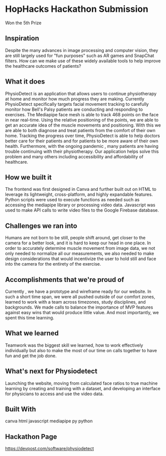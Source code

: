 # HopHacks Hackathon Submission
Won the 5th Prize

## Inspiration
Despite the many advances in image processing and computer vision, they are still largely used for "fun purposes" such as AR games and SnapChat filters. How can we make use of these widely available tools to help improve the healthcare outcomes of patients?

## What it does
PhysioDetect is an application that allows users to continue physiotherapy at home and monitor how much progress they are making. Currently PhysioDetect specifically targets facial movement tracking to carefully monitor how Bell's Palsy patients are conducting and responding to exercises. The Mediapipe face mesh is able to track 468 points on the face in near real-time. Using the relative positioning of the points, we are able to get an accurate idea of the muscle movements and positioning. With this we are able to both diagnose and treat patients from the comfort of their own home. Tracking the progress over time, PhysioDetect is able to help doctors better care for their patients and for patients to be more aware of their own health. Furthermore, with the ongoing pandemic , many patients are having trouble continuing with their physiotherapy. Our application helps solve this problem and many others including accessibility and affordability of healthcare.

## How we built it
The frontend was first designed in Canva and further built out on HTML to leverage its lightweight, cross-platform, and highly expandable features. Python scripts were used to execute functions as needed such as accessing the mediapipe library or processing video data. Javascript was used to make API calls to write video files to the Google Firebase database.

## Challenges we ran into
Humans are not born to be still, people shift around, get closer to the camera for a better look, and it is hard to keep our head in one place. In order to accurately determine muscle movement from image data, we not only needed to normalize all our measurements, we also needed to make design considerations that would incentivize the user to hold still and face into the camera for the entirety of the exercise.

## Accomplishments that we're proud of
Currently , we have a prototype and wireframe ready for our website. In such a short time span, we were all pushed outside of our comfort zones, learned to work with a team across timezones, study disciplines, and backgrounds. We made calls to balance the importance of MVP features against easy wins that would produce little value. And most importantly, we spent this time learning.

## What we learned
Teamwork was the biggest skill we learned, how to work effectively individually but also to make the most of our time on calls together to have fun and get the job done.

## What's next for Physiodetect
Launching the website, moving from calculated face ratios to true machine learning by creating and training with a dataset, and developing an interface for physicians to access and use the video data.

## Built With
canva
html
javascript
mediapipe
py
python

## Hackathon Page
https://devpost.com/software/physiodetect
